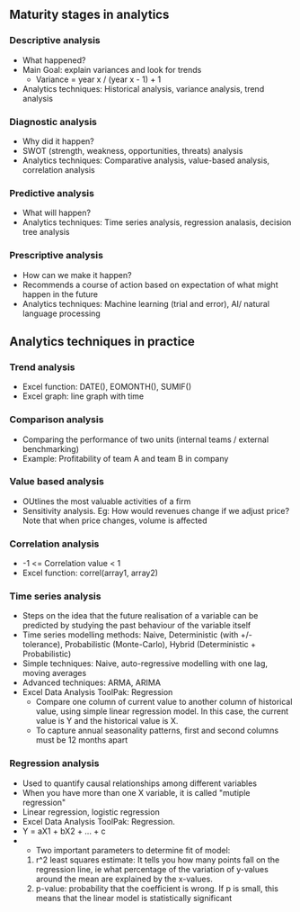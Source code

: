 
## Maturity stages in analytics
### Descriptive analysis
* What happened?
* Main Goal: explain variances and look for trends
    * Variance = year x / (year x - 1) + 1 
* Analytics techniques: Historical analysis, variance analysis, trend analysis

### Diagnostic analysis
* Why did it happen?
* SWOT (strength, weakness, opportunities, threats) analysis 
* Analytics techniques: Comparative analysis, value-based analysis, correlation analysis

### Predictive analysis
* What will happen?
* Analytics techniques: Time series analysis, regression analasis, decision tree analysis

### Prescriptive analysis
* How can we make it happen?
* Recommends a course of action based on expectation of what might happen in the future
* Analytics techniques: Machine learning (trial and error), AI/ natural language processing

## Analytics techniques in practice
### Trend analysis
* Excel function: DATE(), EOMONTH(), SUMIF()
* Excel graph: line graph with time

### Comparison analysis
* Comparing the performance of two units (internal teams / external benchmarking)
* Example: Profitability of team A and team B in company 

### Value based analysis
* OUtlines the most valuable activities of a firm
* Sensitivity analysis. Eg: How would revenues change if we adjust price? Note that when price changes, volume is affected

### Correlation analysis
* -1 <= Correlation value < 1
* Excel function: correl(array1, array2)

### Time series analysis
* Steps on the idea that the future realisation of a variable can be predicted by studying the past behaviour of the variable itself
* Time series modelling methods: Naive, Deterministic (with +/- tolerance), Probabilistic (Monte-Carlo), Hybrid (Deterministic + Probabilistic)
* Simple techniques: Naive, auto-regressive modelling with one lag, moving averages
* Advanced techniques: ARMA, ARIMA
* Excel Data Analysis ToolPak: Regression
   * Compare one column of current value to another column of historical value, using simple linear regression model. In this case, the current value is Y and the historical value is X. 
  * To capture annual seasonality patterns, first and second columns must be 12 months apart

### Regression analysis
* Used to quantify causal relationships among different variables
* When you have more than one X variable, it is called "mutiple regression"
* Linear regression, logistic regression
* Excel Data Analysis ToolPak: Regression.
* Y = aX1 + bX2 + ... + c
* * Two important parameters to determine fit of model:
   1. r^2 least squares estimate: It tells you how many points fall on the regression line, ie what percentage of the variation of y-values around the mean are explained by the x-values.
   2. p-value: probability that the coefficient is wrong. If p is small, this means that the linear model is statistically significant
